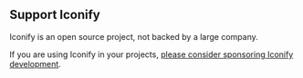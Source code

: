 <script setup>
import heart from '/assets/svg/heart.svg?raw'
</script>

## Support Iconify

<section class="flex flex-row items-start mb-4 gap-x-6">
    <p class="vp-doc color-$vp-c-brand" v-html="heart"></p>
    <div>
        <p>
            Iconify is an open source project, not backed by a large company.
        </p>
        <p>
            If you are using Iconify in your projects,
            <a href="/sponsors/"
                >please consider sponsoring Iconify development</a
            >.
        </p>
    </div>
</section>
